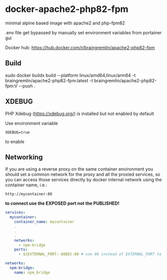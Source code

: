 # docker-apache2-php82-fpm
minimal alpine based image with apache2 and php-fpm82

.env file get bypassed by manually set environment variables from portainer gui

Docker hub: https://hub.docker.com/r/braingremlin/apache2-php82-fpm

## Build ##

sudo docker buildx build --platform linux/amd64,linux/arm64 -t braingremlin/apache2-php82-fpm:latest -t braingremlin/apache2-php82-fpm:V --push .


## XDEBUG ##

PHP Xdebug (https://xdebug.org/) is installed but not enabled by default

Use environment variable

`XDEBUG=true`

to enable

## Networking ##
If you are using a reverse proxy on the same container environment you should set a common network for the proxy and all the proxied services, so you can access those services directly by docker internal network using the container name, i.e.:

`http://mycontainer:80`

**to connect use the EXPOSED port not the PUBLISHED!**



```yaml
services:
  mycontainer:
    container_name: mycontainer
    .
    .
    .
    networks:
      - npm-bridge
    ports:
      - ${EXTERNAL_PORT:-8888}:80 # use 80 instead of EXTERNAL_PORT to access this service from internal docker network

networks:
  npm-bridge:
    name: npm_bridge
```

